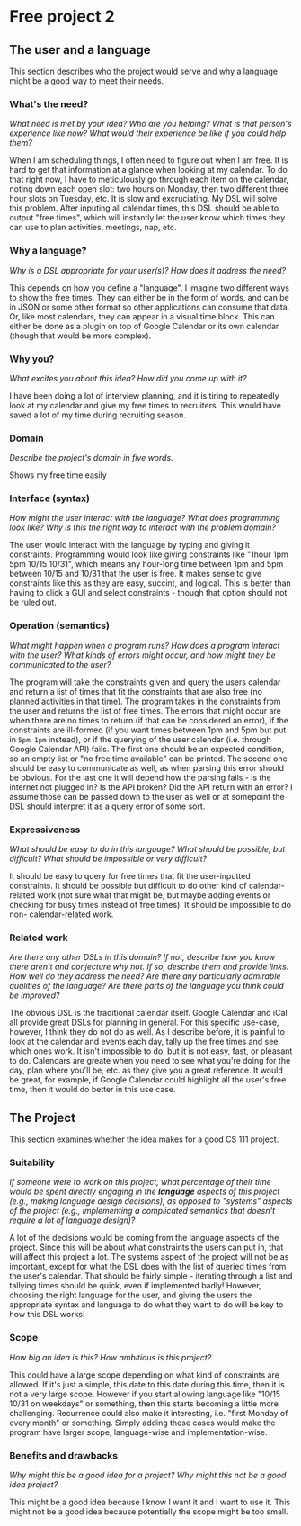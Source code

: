 # Free project 2


## The user and a language
This section describes who the project would serve and why a language might be a
good way to meet their needs.


### What's the need?
_What need is met by your idea? Who are you helping? What is that person's
experience like now? What would their experience be like if you could help
them?_

When I am scheduling things, I often need to figure out when I am free. It is
hard to get that information at a glance when looking at my calendar. To do that
right now, I have to meticulously go through each item on the calendar, noting
down each open slot: two hours on Monday, then two different three hour slots on
Tuesday, etc. It is slow and excruciating.
My DSL will solve this problem. After inputing all calendar times, this DSL
should be able to output "free times", which will instantly let the user know
which times they can use to plan activities, meetings, nap, etc.


### Why a language?
_Why is a DSL appropriate for your user(s)? How does it address the need?_

This depends on how you define a "language". I imagine two different ways to
show the free times. They can either be in the form of words, and can be in JSON
or some other format so other applications can consume that data. Or, like most
calendars, they can appear in a visual time block. This can either be done as a
plugin on top of Google Calendar or its own calendar (though that would be more
complex).

### Why you?
_What excites you about this idea? How did you come up with it?_

I have been doing a lot of interview planning, and it is tiring to repeatedly
look at my calendar and give my free times to recruiters. This would have saved
a lot of my time during recruiting season.

### Domain
_Describe the project's domain in five words._

Shows my free time easily


### Interface (syntax)
_How might the user interact with the language? What does programming look
like? Why is this the right way to interact with the problem domain?_

The user would interact with the language by typing and giving it constraints.
Programming would look like giving constraints like "1hour 1pm 5pm 10/15 10/31",
which means any hour-long time between 1pm and 5pm between 10/15 and 10/31 that
the user is free. It makes sense to give constraints like this as they are easy,
succint, and logical. This is better than having to click a GUI and select
constraints - though that option should not be ruled out.

### Operation (semantics)
_What might happen when a program runs? How does a program interact with the
user? What kinds of errors might occur, and how might they be communicated to
the user?_

The program will take the constraints given and query the users calendar and
return a list of times that fit the constraints that are also free (no planned
activities in that time). The program takes in the constraints from the user and
returns the list of free times. The errors that might occur are when there are
no times to return (if that can be considered an error), if the constraints are
ill-formed (if you want times between 1pm and 5pm but put in `5pm 1pm` instead),
or if the querying of the user calendar (i.e. through Google Calendar API)
fails. The first one should be an expected condition, so an empty list or "no
free time available" can be printed. The second one should be easy to
communicate as well, as when parsing this error should be obvious. For the last
one it will depend how the parsing fails - is the internet not plugged in? Is
the API broken? Did the API return with an error? I assume those can be passed
down to the user as well or at somepoint the DSL should interpret it as a query
error of some sort.


### Expressiveness
_What should be easy to do in this language? What should be possible, but
difficult? What should be impossible or very difficult?_

It should be easy to query for free times that fit the user-inputted
constraints. It should be possible but difficult to do other kind of calendar-
related work (not sure what that might be, but maybe adding events or checking
for busy times instead of free times). It should be impossible to do non-
calendar-related work.


### Related work
_Are there any other DSLs in this domain? If not, describe how you know there
aren't and conjecture why not. If so, describe them and provide links. How well
do they address the need? Are there any particularly admirable qualities of the
language? Are there parts of the language you think could be improved?_

The obvious DSL is the traditional calendar itself. Google Calendar and iCal all
provide great DSLs for planning in general. For this specific use-case, however,
I think they do not do as well. As I describe before, it is painful to look at
the calendar and events each day, tally up the free times and see which ones
work. It isn't impossible to do, but it is not easy, fast, or pleasant to do.
Calendars are greate when you need to see what you're doing for the day, plan
where you'll be, etc. as they give you a great reference. It would be great,
for example, if Google Calendar could highlight all the user's free time, then
it would do better in this use case.

## The Project
This section examines whether the idea makes for a good CS 111 project.


### Suitability
_If someone were to work on this project, what percentage of their time would be
spent directly engaging in the **language** aspects of this project (e.g.,
making language design decisions), as opposed to "systems" aspects of the
project (e.g., implementing a complicated semantics that doesn't require a lot
of language design)?_

A lot of the decisions would be coming from the language aspects of the project.
Since this will be about what constraints the users can put in, that will affect
this project a lot. The systems aspect of the project will not be as important,
except for what the DSL does with the list of queried times from the user's
calendar. That should be fairly simple - iterating through a list and tallying
times should be quick, even if implemented badly! However, choosing the right
language for the user, and giving the users the appropriate syntax and language
to do what they want to do will be key to how this DSL works!

### Scope
_How big an idea is this? How ambitious is this project?_

This could have a large scope depending on what kind of constraints are allowed.
If it's just a simple, this date to this date during this time, then it is not
a very large scope. However if you start allowing language like "10/15 10/31 on
weekdays" or something, then this starts becoming a little more challenging.
Recurrence could also make it interesting, i.e. "first Monday of every month" or
something. Simply adding these cases would make the program have larger scope,
language-wise and implementation-wise.

### Benefits and drawbacks
_Why might this be a good idea for a project? Why might this not be a good idea
project?_

This might be a good idea because I know I want it and I want to use it. This
might not be a good idea because potentially the scope might be too small.


